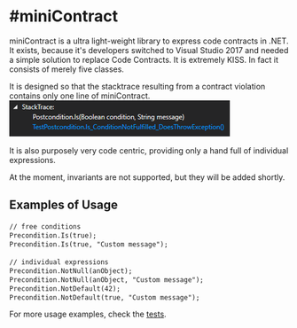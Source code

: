 #miniContract
===================

miniContract is a ultra light-weight library to express code contracts in .NET. It exists, because it's developers switched to Visual Studio 2017 and needed a simple solution to replace Code Contracts. It is extremely KISS. In fact it consists of merely five classes.

It is designed so that the stacktrace resulting from a contract violation contains only one line of miniContract.
 ![](wiki/stacktrace.PNG)

It is also purposely very code centric, providing only a hand full of individual expressions.

At the moment, invariants are not supported, but they will be added shortly.

Examples of Usage
-----

    // free conditions
    Precondition.Is(true);    
    Precondition.Is(true, "Custom message");
    
    // individual expressions
	Precondition.NotNull(anObject);
	Precondition.NotNull(anObject, "Custom message");
    Precondition.NotDefault(42);
    Precondition.NotDefault(true, "Custom message");    

For more usage examples, check the [tests](https://github.com/jason-wilmans/miniContract/tree/master/Code/MiniContract/Tests).